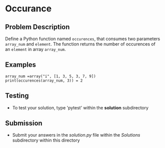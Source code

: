 # Occurance  

## Problem Description 
Define a Python function named `occurences`, that consumes two parameters `array_num` and `element`. The function returns the number of occurences of an `element` in array `array_num`.

## Examples
```
array_num =array("i", [1, 3, 5, 3, 7, 9]) 
print(occurences(array_num, 3)) = 2
```


## Testing
* To test your solution, type 'pytest' within the **solution** subdirectory

## Submission
* Submit your answers in the *solution.py* file within the *Solutions* subdirectory within this directory